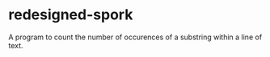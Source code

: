 # redesigned-spork
A program to count the number of occurences of a substring within a line of text.
